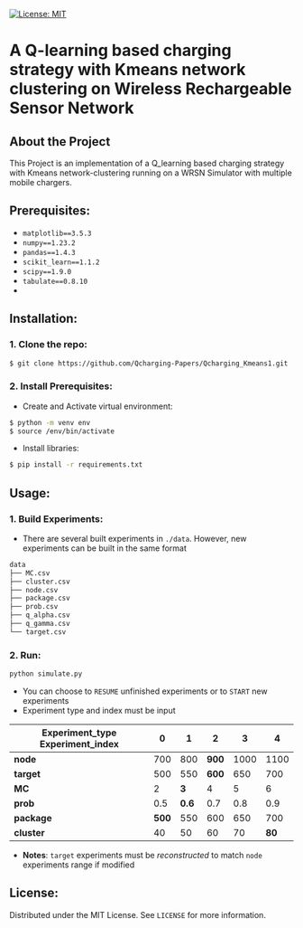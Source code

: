 [![License: MIT](https://img.shields.io/badge/License-MIT-yellow.svg)](https://opensource.org/licenses/MIT)


# A Q-learning based charging strategy with Kmeans network clustering on Wireless Rechargeable Sensor Network


## About the Project 

 This Project is an implementation of a Q_learning based charging strategy with Kmeans network-clustering running on a WRSN Simulator with multiple mobile chargers.


## Prerequisites:

- `matplotlib==3.5.3`
- `numpy==1.23.2`
- `pandas==1.4.3`
- `scikit_learn==1.1.2`
- `scipy==1.9.0`
- `tabulate==0.8.10`
- 


## Installation:
### 1. Clone the repo:
```bash
$ git clone https://github.com/Qcharging-Papers/Qcharging_Kmeans1.git
```
### 2. Install Prerequisites:
- Create and Activate virtual environment:
```bash
$ python -m venv env
$ source /env/bin/activate
```
- Install libraries:
```bash
$ pip install -r requirements.txt
```

## Usage:

### 1. Build Experiments:
- There are several built experiments in `./data`. However, new experiments can be built in the same format
```bash
data
├── MC.csv
├── cluster.csv
├── node.csv
├── package.csv
├── prob.csv
├── q_alpha.csv
├── q_gamma.csv
└── target.csv
```
### 2. Run:

```bash
python simulate.py
```
- You can choose to `RESUME` unfinished experiments or to `START` new experiments
- Experiment type and index must be input

| Experiment_type      Experiment_index|    0    |    1    |    2    |    3     |    4   |
|--------------------------------------|---------|---------|---------|----------|--------|
| **node**                             |   700   |   800   | __900__ |   1000   |   1100 |
| **target**                           |   500   |   550   | __600__ |   650    |   700  |
| **MC**                               |   2     | __3__   |   4     |   5      |   6    |
| **prob**                             |   0.5   | __0.6__ |   0.7   |   0.8    |   0.9  |
| **package**                          | __500__ |   550   |   600   |   650    |   700  |
| **cluster**                          |   40    |   50    |   60    |   70     | __80__ |

- __Notes__: `target` experiments must be *reconstructed* to match `node` experiments range if modified 


## License:
Distributed under the MIT License. See `LICENSE` for more information.
